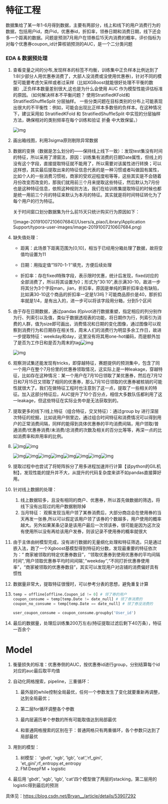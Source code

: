 # 特征工程

数据集给了某一年1-6月得到数据，主要有两部分，线上和线下的用户消费行为的数据，包括用户id，商户id，优惠券id，折扣率，领券日期和消费日期，线下还会多一个距离的数据。问题是预测7月用户在领券后15天内消费的概率，评价指标为对每个优惠券coupon_id计算核销预测的AUC，是一个二分类问题

### EDA & 数据预处理

1. 查看变量之间的分布,发现样本的标签不均衡，训练集中正负样本比例达到了1:8(少部分人用优惠券消费了，大部人没消费或没使用优惠券)，针对不同的模型可能要考虑欠采样或者过采样（比如XGBoost就能很好处理不平衡的数据）,正负样本数量差别很大,这也是为什么会使用 AUC 作为模型性能评估标准的原因。（如何解决样本不平衡问题？ 使用StratifiedKFold和StratifiedShuffleSplit 分层抽样。 一些分类问题在目标类别的分布上可能表现出很大的不平衡性：例如，可能会出现比正样本多数倍的负样本。在这种情况下，建议采用如 StratifiedKFold 和 StratifiedShuffleSplit 中实现的分层抽样方法，确保相对的类别频率在每个训练和验证 折叠 中大致保留。）

   ![img](https://img-blog.csdn.net/20161228120229789?watermark/2/text/aHR0cDovL2Jsb2cuY3Nkbi5uZXQvQnJ5YW5fXw==/font/5a6L5L2T/fontsize/400/fill/I0JBQkFCMA==/dissolve/70/gravity/Center)

2. 画出箱线图，利用3sigma原则剔除异常数据

3. 数据的变换（数据是怎么划分的——保持线上线下一致）：发现test集没有时间的特征，所以采用了滑窗法，原因：训练集有消费的日期Date属性，但线上的没有这个字段，直接提取特征就不能用了，所以需要对该属性进行转换；可以这样想，其实最后提取出来的特征信息代表的是一种习惯或者叫做固有属性，比如个人的一些消费习惯啦，商家的受欢迎程度啦等等，这些其实是不会随着月份改变而改变的，那我们就用前三个月来提取这些特征，然后默认为7月份也是这种特征信息，依照这种规则方法，我们在给训练集提取特征的时候也都是统一用前三个月的特征来默认为本月的特征。其实就是将时间特征转化为了每个用户的行为特征。

   关于时间窗口划分数据集为什么前15天只统计购买行为原因如下：

   ![image-20191007210607684](/Users/a_piao/Library/Application Support/typora-user-images/image-20191007210607684.png)

4. 缺失值处理：

   - 距离：此场景下距离范围为[0,10]，相当于已经用分箱处理了数据，故将空值均设置为11

   - 日期：用指定值“1970-1-1‘’填充，方便后续处理

   - 折扣率：存在fixed特殊字段，表示限时优惠，统计后发现，fixed对应的全部消费了，所以将其设置为0；形式为"30:10",表示满30-10，故进一步将其分为3个字段man，jian，折扣率，原因是单纯的算折扣率会有缺陷，比如满30-10这个商品的折扣率一定是1/3吗？可能商品原价是40，那折扣率就是1/4，是有出入的，进一步可以将该字段用分箱，分到5个区间

5. 由于存在日期数据，通过pandas 的pivot进行数据重塑，指定相应的列分别作为行、列索引以及值，类似于数据透视表的功能，将日期作为行，列索引为消费的人群，值为size即可画出，消费情况和日期的变化图像，通过图像可以观察到消费行为和日期存在相关性，周末人们的消费行为明显多余工作日，故进一步提取特征：weekday和day，这里没有将其用one-hot编码，而是额外加了是否为工作日和是否为周末的tag![img](https://img-blog.csdn.net/20161228120150444?watermark/2/text/aHR0cDovL2Jsb2cuY3Nkbi5uZXQvQnJ5YW5fXw==/font/5a6L5L2T/fontsize/400/fill/I0JBQkFCMA==/dissolve/70/gravity/Center)

   ![img](https://img-blog.csdn.net/20161228120202618?watermark/2/text/aHR0cDovL2Jsb2cuY3Nkbi5uZXQvQnJ5YW5fXw==/font/5a6L5L2T/fontsize/400/fill/I0JBQkFCMA==/dissolve/70/gravity/Center)

6. 观察测试集还能发现有tricks，即穿越特征，赛题提供的预测集中，包含了同一个用户在整个7月份里的优惠券领取情况，这实际上是一种leakage，穿越特征，比如存在这种情况：某一个用户在7月10日领取了某优惠券，然后在7月12日和7月15日又领取了相同的优惠券，那么7月10日领取的优惠券被核销的可能性就很大了。我们在做特征工程时也注意到了这一点，提取了一些相关的特征。加入这部分特征后，AUC提升了10个百分点，相信大多数队伍都利用了这一leakage，但这些特征在实际业务中是无法获取到的。

7. 提取更多的线下/线上特征（组合特征，交叉特征）：通过group by 进行深层次特征的挖掘，比如说用户侧里边，通过组合时间特征和消费情况可以得到用户的正常消费间隔，同样的能得到具体优惠券的平均消费间隔，用户领取/普通消费/优惠券消费/未消费/总消费的次数及相关的百分比等等，再深一点的比如消费率和弃用率的比例。

8. ![img](https://img-blog.csdn.net/20161228120331728?watermark/2/text/aHR0cDovL2Jsb2cuY3Nkbi5uZXQvQnJ5YW5fXw==/font/5a6L5L2T/fontsize/400/fill/I0JBQkFCMA==/dissolve/70/gravity/Center)![img](https://img-blog.csdn.net/20161228120321212?watermark/2/text/aHR0cDovL2Jsb2cuY3Nkbi5uZXQvQnJ5YW5fXw==/font/5a6L5L2T/fontsize/400/fill/I0JBQkFCMA==/dissolve/70/gravity/Center)

   ![img](https://img-blog.csdn.net/20161228120341572?watermark/2/text/aHR0cDovL2Jsb2cuY3Nkbi5uZXQvQnJ5YW5fXw==/font/5a6L5L2T/fontsize/400/fill/I0JBQkFCMA==/dissolve/70/gravity/Center)![img](https://img-blog.csdn.net/20161228120350385?watermark/2/text/aHR0cDovL2Jsb2cuY3Nkbi5uZXQvQnJ5YW5fXw==/font/5a6L5L2T/fontsize/400/fill/I0JBQkFCMA==/dissolve/70/gravity/Center)![img](https://img-blog.csdn.net/20161228120400995?watermark/2/text/aHR0cDovL2Jsb2cuY3Nkbi5uZXQvQnJ5YW5fXw==/font/5a6L5L2T/fontsize/400/fill/I0JBQkFCMA==/dissolve/70/gravity/Center)![img](https://img-blog.csdn.net/20161228120413228?watermark/2/text/aHR0cDovL2Jsb2cuY3Nkbi5uZXQvQnJ5YW5fXw==/font/5a6L5L2T/fontsize/400/fill/I0JBQkFCMA==/dissolve/70/gravity/Center)![img](https://img-blog.csdn.net/20161228120423603?watermark/2/text/aHR0cDovL2Jsb2cuY3Nkbi5uZXQvQnJ5YW5fXw==/font/5a6L5L2T/fontsize/400/fill/I0JBQkFCMA==/dissolve/70/gravity/Center)![img](https://img-blog.csdn.net/20161228120433855?watermark/2/text/aHR0cDovL2Jsb2cuY3Nkbi5uZXQvQnJ5YW5fXw==/font/5a6L5L2T/fontsize/400/fill/I0JBQkFCMA==/dissolve/70/gravity/Center)![img](https://img-blog.csdn.net/20161228120444634?watermark/2/text/aHR0cDovL2Jsb2cuY3Nkbi5uZXQvQnJ5YW5fXw==/font/5a6L5L2T/fontsize/400/fill/I0JBQkFCMA==/dissolve/70/gravity/Center)![img](https://img-blog.csdn.net/20161228120458556?watermark/2/text/aHR0cDovL2Jsb2cuY3Nkbi5uZXQvQnJ5YW5fXw==/font/5a6L5L2T/fontsize/400/fill/I0JBQkFCMA==/dissolve/70/gravity/Center)

8. 提取过程中也尝试了将矩阵拆分了用多进程加速并行计算【谈python的GIL机制】，发现性能的提升并不大，从提升的代码复杂度来讲不如pandas直接算好用。

9. 针对线上数据的处理：

   1. 线上数据较多，且没有相同的商户、优惠券，所以首先做数据的筛选，将线下没有出现过的用户数据剔除掉
   2. 当月特征： 观察发现当用户领了某券消费后，大部分商店会在使用券的当天再发一张券,所以可以假定该用户领了该券的个数越多，用户使用的概率越大。另外如果某条记录是该用户最后一次领该券，很可能是因为这次没有使用所以没有再给该用户发券，则该记录不使用券的概率就很大

11. 由于主体由树模型完成，没有进行数据的无量纲化处理和特征筛选，只是通过嵌入法，跑了一个Xgboost基模型得到特征的分数，发现最重要的特征依次为：“ 商家被领取的特定优惠券数目”，‘’领取优惠券到使用优惠券的平均间隔时间",‘用户领取优惠券平均时间间隔’,‘’weekday‘’,“不同打折优惠券使用率”，“商家被领取的优惠券数目”，其实可以发现用户对店铺的消费偏好具有惯性

12. 数据量非常大，提取特征很慢时，可以参考分表的思想，避免重复计算

13. ```python
    temp = offline[offline.Coupon_id != 0] # 领了券的用户
    coupon_consume = temp[temp.Date != date_null] # 领了券消费的
    coupon_no_consume = temp[temp.Date == date_null] # 领了券没消费的
    
    user_coupon_consume = coupon_consume.groupby('User_id')
    ```

14. 最后的数据量，处理后训练集200万左右(特征提取过滤后剩下40万条），特征一百余个

# Model

1. 衡量损失的标准：优惠券侧的AUC，按优惠券id进行group，分别结算每个id对应的auc最后取平均值

2. 自动化网格搜索，pipeline，三重循环：

   1. 最外层的while控制全局最优，任何一个参数发生了变化就要重新再调整，达到全局最优；

   2. 第二层for循环调整各个参数

   3. 最内层遍历单个参数的所有可能取值达到局部最优
   
   4. 和普通网格搜索的区别在于：普通网格只有两重循环，各个参数只达到了局部最优
   
3. 用到的模型：
   
   1. 树模型： 'gbdt', 'xgb', 'lgb', 'cat','rf_gini', 'et_gini',rf_entropy.et_entropy
   2. FM:DeepFM + logistic
   
4. 最后用 'gbdt', 'xgb', 'lgb', 'cat'四个模型做了两层的stacking，第二层用的logistic得到最后的预测

      






具体见：https://blog.csdn.net/Bryan__/article/details/53907292

